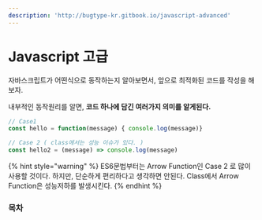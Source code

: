 ```yaml
---
description: 'http://bugtype-kr.gitbook.io/javascript-advanced'
---
```


# Javascript 고급



자바스크립트가 어떤식으로 동작하는지 알아보면서, 앞으로 최적화된 코드를 작성을 해보자.

내부적인 동작원리를 알면, **코드 하나에 담긴 여러가지 의미를 알게된다.**  


```javascript
// Case1
const hello = function(message) { console.log(message)}

// Case 2 ( class에서는 성능 이슈가 있다. )
const hello2 = (message) => console.log(message)
```

{% hint style="warning" %}
ES6문법부터는 Arrow Function인 Case 2 로 많이 사용할 것이다. 하지만, 단순하게 편리하다고 생각하면 안된다. Class에서 Arrow Function은 성능저하를 발생시킨다. 
{% endhint %}





### 목차



